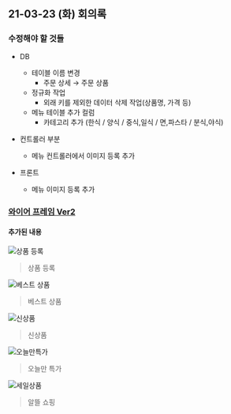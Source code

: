 ## 21-03-23 (화) 회의록

### 수정해야 할 것들
- DB
  * 테이블 이름 변경
    + 주문 상세 → 주문 상품
  * 정규화 작업
    + 외래 키를 제외한 데이터 삭제 작업(상품명, 가격 등)
  * 메뉴 테이블 추가 컬럼
    + 카테고리 추가 (한식 / 양식 / 중식,일식 / 면,파스타 / 분식,야식)

- 컨트롤러 부분
  * 메뉴 컨트롤러에서 이미지 등록 추가

- 프론트
  * 메뉴 이미지 등록 추가


### [와이어 프레임 Ver2](https://docs.google.com/spreadsheets/d/10SrKvuaMSS1o3AcKPkKHNrEf-KcOpHIv2pgsUF12sAQ/edit#gid=0)
#### 추가된 내용
![상품 등록](image/상품등록.png)
> 상품 등록

![베스트 상품](image/베스트상품.png)
> 베스트 상품

![신상품](image/신상품.png)
> 신상품

![오늘만특가](image/오늘만특가.png)
> 오늘만 특가

![세일상품](image/알뜰쇼핑.png)
> 알뜰 쇼핑
